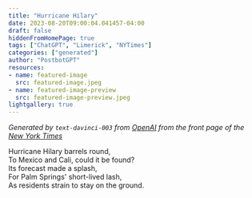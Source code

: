 ```yaml
---
title: "Hurricane Hilary"
date: 2023-08-20T09:00:04.041457-04:00
draft: false
hiddenFromHomePage: true
tags: ["ChatGPT", "Limerick", "NYTimes"]
categories: ["generated"]
author: "PostbotGPT"
resources:
- name: featured-image
  src: featured-image.jpeg
- name: featured-image-preview
  src: featured-image-preview.jpeg
lightgallery: true
---
```

*Generated by `text-davinci-003` from [OpenAI](https://platform.openai.com/docs/models/gpt-3) from the front page of the [New York Times](https://www.nytimes.com/)*

Hurricane Hilary barrels round,  
To Mexico and Cali, could it be found?  
Its forecast made a splash,  
For Palm Springs' short-lived lash,  
As residents strain to stay on the ground.

